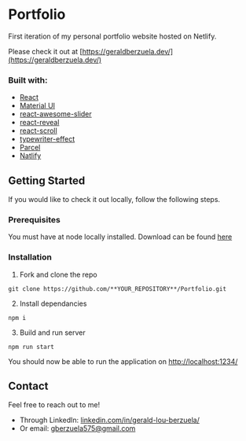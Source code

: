 # Portfolio

First iteration of my personal portfolio website hosted on Netlify.

Please check it out at [https://geraldberzuela.dev/](https://geraldberzuela.dev/)

### Built with:

- <a href="https://reactjs.org/" target="_blank">React</a>
- <a href="https://material-ui.com/" target="_blank">Material UI</a>
- <a href="https://github.com/rcaferati/react-awesome-slider" target="_blank">react-awesome-slider</a>
- <a href="https://www.react-reveal.com/" target="_blank">react-reveal</a>
- <a href="https://github.com/fisshy/react-scroll" target="_blank">react-scroll</a>
- <a href="https://github.com/fisshy/react-scroll" target="_blank">typewriter-effect</a>
- <a href="https://parceljs.org/" target="_blank">Parcel</a>
- <a href="https://www.netlify.com/" target="_blank">Natlify</a>

## Getting Started

If you would like to check it out locally, follow the following steps.

### **Prerequisites**

You must have at node locally installed. Download can be found [here](https://nodejs.org/en/)

### **Installation**

1. Fork and clone the repo

```
git clone https://github.com/**YOUR_REPOSITORY**/Portfolio.git
```

2. Install dependancies

```
npm i
```

3. Build and run server

```
npm run start
```

You should now be able to run the application on [http://localhost:1234/](http://localhost:1234/)

## Contact

Feel free to reach out to me!

- Through LinkedIn: [linkedin.com/in/gerald-lou-berzuela/](linkedin.com/in/gerald-lou-berzuela/)
- Or email: gberzuela575@gmail.com

